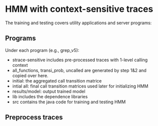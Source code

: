 # HMM with context-sensitive traces

The training and testing covers utility applications and server programs:

## Programs
Under each program (e.g., grep_v5):

- strace-sensitive includes pre-processed traces with 1-level calling context 
- all_functions, transi_prob, uncalled are generated by step 1&2 and copied over here.
- initial: the aggregated call transition matrice
- intial all: final call transition matrices used later for initializing HMM
- results/model: output trained model
- lib includes the dependence libraries 
- src contains the java code for training and testing HMM

## Preprocess traces
